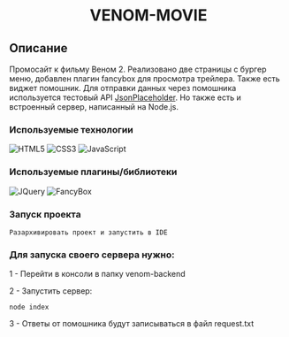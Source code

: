 <h1 align="center">VENOM-MOVIE</h1>

## Описание
Промосайт к фильму Веном 2. Реализовано две страницы с бургер меню, добавлен плагин 
fancybox для просмотра трейлера. Также есть виджет помошник.
Для отправки данных через помошника используется тестовый API [JsonPlaceholder](https://jsonplaceholder.typicode.com/posts).
Но также есть и встроенный сервер, написанный на Node.js.

### Используемые технологии
![HTML5](https://img.shields.io/badge/-HTML5-black?style=flat-square&logo=html5&logoColor=html)
![CSS3](https://img.shields.io/badge/-CSS3-black?style=flat-square&logo=css3&logoColor=css3)
![JavaScript](https://img.shields.io/badge/-JavaScript-black?style=flat-square&logo=javascript)

### Используемые плагины/библиотеки
![JQuery](https://img.shields.io/badge/-JQuery-black?style=flat-square&logo=jquery&logoColor=jquery)
![FancyBox](https://img.shields.io/badge/-FancyBox-black?style=flat-square&logo=fancybox&logoColor=fancybox)

### Запуск проекта
```
Разархивировать проект и запустить в IDE
```
### Для запуска своего сервера нужно:

1 - Перейти в консоли в папку venom-backend

2 - Запустить сервер:

```
node index
```

3 - Ответы от помошника будут записываться в файл request.txt
